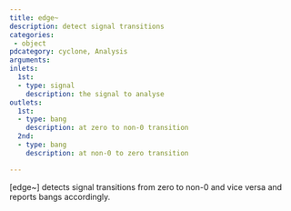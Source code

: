 ```yaml
---
title: edge~
description: detect signal transitions
categories:
 - object
pdcategory: cyclone, Analysis
arguments:
inlets:
  1st:
  - type: signal
    description: the signal to analyse
outlets:
  1st:
  - type: bang
    description: at zero to non-0 transition
  2nd:
  - type: bang
    description: at non-0 to zero transition

---
```


[edge~] detects signal transitions from zero to non-0 and vice versa and reports bangs accordingly.

